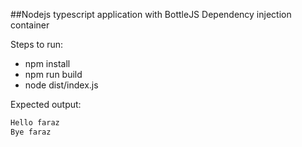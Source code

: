 ##Nodejs typescript application with BottleJS Dependency injection container

Steps to run:
* npm install
* npm run build
* node dist/index.js

Expected output:
```bash
Hello faraz
Bye faraz
```